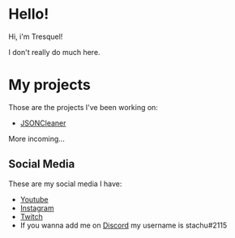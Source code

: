 # Hello!
Hi, i'm Tresquel!

I don't really do much here.

# My projects
Those are the projects I've been working on:
* [JSONCleaner](https://github.com/Tresquel/JSONCleaner)

More incoming...


## Social Media
These are my social media I have:
* [Youtube](https://www.youtube.com/channel/UCfYmEGEzFasfDZD_m8273Sw)
* [Instagram](https://www.instagram.com/memiarka/)
* [Twitch](https://www.twitch.tv/tresquelo)
* If you wanna add me on [Discord](https://discord.com/) my username is stachu#2115

